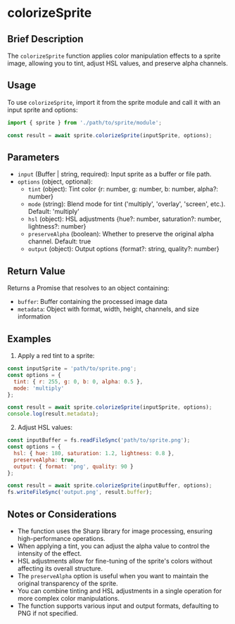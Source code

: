 # colorizeSprite

## Brief Description

The `colorizeSprite` function applies color manipulation effects to a sprite image, allowing you to tint, adjust HSL values, and preserve alpha channels.

## Usage

To use `colorizeSprite`, import it from the sprite module and call it with an input sprite and options:

```javascript
import { sprite } from './path/to/sprite/module';

const result = await sprite.colorizeSprite(inputSprite, options);
```

## Parameters

- `input` (Buffer | string, required): Input sprite as a buffer or file path.
- `options` (object, optional):
  - `tint` (object): Tint color {r: number, g: number, b: number, alpha?: number}
  - `mode` (string): Blend mode for tint ('multiply', 'overlay', 'screen', etc.). Default: 'multiply'
  - `hsl` (object): HSL adjustments {hue?: number, saturation?: number, lightness?: number}
  - `preserveAlpha` (boolean): Whether to preserve the original alpha channel. Default: true
  - `output` (object): Output options {format?: string, quality?: number}

## Return Value

Returns a Promise that resolves to an object containing:
- `buffer`: Buffer containing the processed image data
- `metadata`: Object with format, width, height, channels, and size information

## Examples

1. Apply a red tint to a sprite:

```javascript
const inputSprite = 'path/to/sprite.png';
const options = {
  tint: { r: 255, g: 0, b: 0, alpha: 0.5 },
  mode: 'multiply'
};

const result = await sprite.colorizeSprite(inputSprite, options);
console.log(result.metadata);
```

2. Adjust HSL values:

```javascript
const inputBuffer = fs.readFileSync('path/to/sprite.png');
const options = {
  hsl: { hue: 180, saturation: 1.2, lightness: 0.8 },
  preserveAlpha: true,
  output: { format: 'png', quality: 90 }
};

const result = await sprite.colorizeSprite(inputBuffer, options);
fs.writeFileSync('output.png', result.buffer);
```

## Notes or Considerations

- The function uses the Sharp library for image processing, ensuring high-performance operations.
- When applying a tint, you can adjust the alpha value to control the intensity of the effect.
- HSL adjustments allow for fine-tuning of the sprite's colors without affecting its overall structure.
- The `preserveAlpha` option is useful when you want to maintain the original transparency of the sprite.
- You can combine tinting and HSL adjustments in a single operation for more complex color manipulations.
- The function supports various input and output formats, defaulting to PNG if not specified.